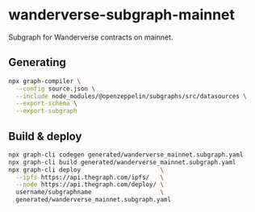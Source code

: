 # wanderverse-subgraph-mainnet
Subgraph for Wanderverse contracts on mainnet.

## Generating
```sh
npx graph-compiler \
  --config source.json \
  --include node_modules/@openzeppelin/subgraphs/src/datasources \
  --export-schema \
  --export-subgraph
  ```

## Build & deploy
```sh
npx graph-cli codegen generated/wanderverse_mainnet.subgraph.yaml
npx graph-cli build generated/wanderverse_mainnet.subgraph.yaml
npx graph-cli deploy                      \
  --ipfs https://api.thegraph.com/ipfs/   \
  --node https://api.thegraph.com/deploy/ \
  username/subgraphname                   \
  generated/wanderverse_mainnet.subgraph.yaml
```
